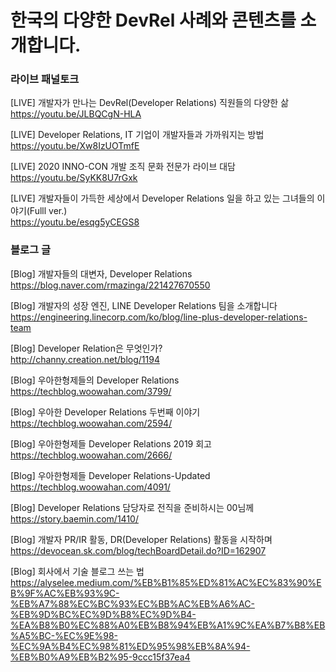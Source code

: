 # 한국의 다양한 DevRel 사례와 콘텐츠를 소개합니다.


### 라이브 패널토크
[LIVE] 개발자가 만나는 DevRel(Developer Relations) 직원들의 다양한 삶</br>
https://youtu.be/JLBQCgN-HLA

[LIVE] Developer Relations, IT 기업이 개발자들과 가까워지는 방법</br>
https://youtu.be/Xw8IzUOTmfE

[LIVE] 2020 INNO-CON 개발 조직 문화 전문가 라이브 대담</br>
https://youtu.be/SyKK8U7rGxk

[LIVE] 개발자들이 가득한 세상에서 Developer Relations 일을 하고 있는 그녀들의 이야기(Fulll ver.)</br>
https://youtu.be/esqg5yCEGS8

### 블로그 글
[Blog] 개발자들의 대변자, Developer Relations</br>
https://blog.naver.com/rmazinga/221427670550

[Blog] 개발자의 성장 엔진, LINE Developer Relations 팀을 소개합니다</br>
https://engineering.linecorp.com/ko/blog/line-plus-developer-relations-team

[Blog] Developer Relation은 무엇인가?</br>
http://channy.creation.net/blog/1194

[Blog] 우아한형제들의 Developer Relations</br>
https://techblog.woowahan.com/3799/

[Blog] 우아한 Developer Relations 두번째 이야기</br>
https://techblog.woowahan.com/2594/

[Blog] 우아한형제들 Developer Relations 2019 회고</br>
https://techblog.woowahan.com/2666/

[Blog] 우아한형제들 Developer Relations-Updated</br>
https://techblog.woowahan.com/4091/

[Blog] Developer Relations 담당자로 전직을 준비하시는 00님께</br>
https://story.baemin.com/1410/

[Blog] 개발자 PR/IR 활동, DR(Developer Relations) 활동을 시작하며</br>
https://devocean.sk.com/blog/techBoardDetail.do?ID=162907

[Blog] 회사에서 기술 블로그 쓰는 법
https://alyselee.medium.com/%EB%B1%85%ED%81%AC%EC%83%90%EB%9F%AC%EB%93%9C-%EB%A7%88%EC%BC%93%EC%BB%AC%EB%A6%AC-%EB%9D%BC%EC%9D%B8%EC%9D%B4-%EA%B8%B0%EC%88%A0%EB%B8%94%EB%A1%9C%EA%B7%B8%EB%A5%BC-%EC%9E%98-%EC%9A%B4%EC%98%81%ED%95%98%EB%8A%94-%EB%B0%A9%EB%B2%95-9ccc15f37ea4
